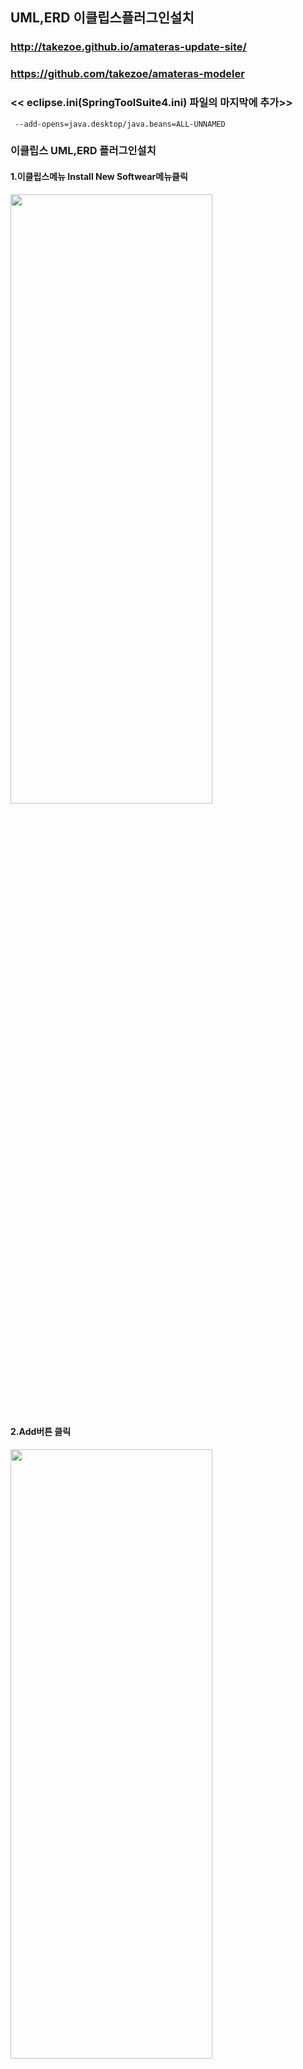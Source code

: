  ## UML,ERD 이클립스플러그인설치
   ### http://takezoe.github.io/amateras-update-site/
   ### https://github.com/takezoe/amateras-modeler
   ### <b><< eclipse.ini(SpringToolSuite4.ini) 파일의 마지막에 추가>></b>
   
```
 --add-opens=java.desktop/java.beans=ALL-UNNAMED
```
      
  ### 이클립스 UML,ERD 플러그인설치
      
####  1.이클립스메뉴 Install New Softwear메뉴클릭

<img src='https://github.com/2023-12-JAVA-DEVELOPER-149/01.JAVA_FUNDMENTAL/assets/75401545/023847e5-b419-4c91-93a5-369bf9dea354' width='80%' height='50%'/>

#### 2.Add버튼 클릭

<img src='https://github.com/2023-12-JAVA-DEVELOPER-149/01.JAVA_FUNDMENTAL/assets/75401545/1bf3afb6-570f-4619-916c-d6b0497359da' width='80%' height='50%'/>

#### 3.Add Repository

<img src='https://github.com/2023-12-JAVA-DEVELOPER-149/01.JAVA_FUNDMENTAL/assets/75401545/18778aa0-0f8a-42ea-8a68-4569bb0720f1' width='70%' height='20%'/>

#### 4.Amateras Modeler선택후 클릭

<img src='https://github.com/2023-12-JAVA-DEVELOPER-149/01.JAVA_FUNDMENTAL/assets/75401545/4172926f-3588-4bd9-8a85-f7466d99fe64' width='70%' height='20%'/>

#### 5.Lience agreements --> finish클릭

<img src='https://github.com/2023-12-JAVA-DEVELOPER-149/01.JAVA_FUNDMENTAL/assets/75401545/22254f5f-8ead-40e0-8c54-17b873409eed' width='70%' height='20%'/>

#### 6.Trust Authorities --> Trust Selected 클릭

<img src='https://github.com/2023-12-JAVA-DEVELOPER-149/01.JAVA_FUNDMENTAL/assets/75401545/91b8f5a2-2f30-46fc-a4b3-5dc7e20515b0' width='70%' height='20%'/>

#### 7.Trust Authorities --> Trust Selected 클릭

<img src='https://github.com/2023-12-JAVA-DEVELOPER-149/01.JAVA_FUNDMENTAL/assets/75401545/08824a00-c4f7-4b71-aff1-d10e056f3894' width='70%' height='20%'/>

#### 8.Restart Now버튼 클릭

<img src=' https://github.com/2023-12-JAVA-DEVELOPER-149/01.JAVA_FUNDMENTAL/assets/75401545/e425572d-a847-4f23-a824-0a8f6bbf15a4' width='70%' height='20%'/>

#### 9.eclipse.ini 파일 찾기

<img src='https://github.com/2023-12-JAVA-DEVELOPER-149/01.JAVA_FUNDMENTAL/assets/75401545/849f75f3-e840-4ea5-8a5b-7333c5216206' width='70%' height='20%'/>

#### 10.eclipse.ini 파일열기

<img src='https://github.com/2023-12-JAVA-DEVELOPER-149/01.JAVA_FUNDMENTAL/assets/75401545/cc65adb1-b00e-42c7-bcb5-3b4cacf1b5fe' width='70%' height='20%'/> 

#### 11.eclipse.ini 맨마지막에 다음구문 추가
```
--add-opens=java.desktop/java.beans=ALL-UNNAMED
```

<img src='https://github.com/2023-12-JAVA-DEVELOPER-149/01.JAVA_FUNDMENTAL/assets/75401545/bdf3aced-0ad8-47e1-9e31-dd624b5afc48' width='70%' height='20%'/>

#### 12.이클립스 재시작(restart)
